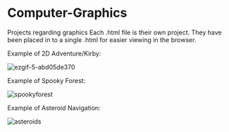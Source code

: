 # Computer-Graphics
Projects regarding graphics
Each .html file is their own project. They have been placed in to a single .html for easier viewing in the browser.


Example of 2D Adventure/Kirby:






![ezgif-5-abd05de370](https://user-images.githubusercontent.com/78580819/185520627-02d89739-16e0-4d7e-9d92-c6251e6036ab.gif)


Example of Spooky Forest:







![spookyforest](https://user-images.githubusercontent.com/78580819/185521354-034def29-5ab9-4790-b4b8-3efb2ac63bbc.gif)


Example of Asteroid Navigation:








![asteroids](https://user-images.githubusercontent.com/78580819/185522743-9f25870d-1a78-40f0-8b04-894d03a38206.gif)

